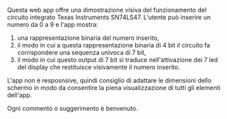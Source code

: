Questa web app offre una dimostrazione visiva del funzionamento del circuito integrato Texas Instruments SN74LS47.
L'utente può inserire un numero da 0 a 9 e l'app mostra: 
  1) una rappresentazione binaria del numero inserito,
  2) il modo in cui a questa rappresentazione binaria di 4 bit il circuito fa corrispondere una sequenza univoca di 7 bit,
  3) il modo in cui questo output di 7 bit si traduce nell'attivazione dei 7 led del display che restituisce visivamente il numero inserito.

L'app non è resposnsive, quindi consiglio di adattare le dimensioni dello schermo in modo da consentire la piena visualizzazione di tutti gli elementi dell'app.

Ogni commento o suggerimento è benvenuto.
